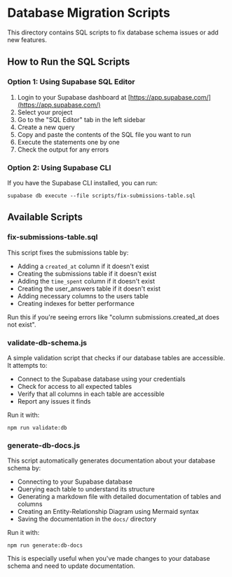 # Database Migration Scripts

This directory contains SQL scripts to fix database schema issues or add new features.

## How to Run the SQL Scripts

### Option 1: Using Supabase SQL Editor

1. Login to your Supabase dashboard at [https://app.supabase.com/](https://app.supabase.com/)
2. Select your project
3. Go to the "SQL Editor" tab in the left sidebar
4. Create a new query
5. Copy and paste the contents of the SQL file you want to run
6. Execute the statements one by one
7. Check the output for any errors

### Option 2: Using Supabase CLI

If you have the Supabase CLI installed, you can run:

```
supabase db execute --file scripts/fix-submissions-table.sql
```

## Available Scripts

### fix-submissions-table.sql

This script fixes the submissions table by:
- Adding a `created_at` column if it doesn't exist
- Creating the submissions table if it doesn't exist
- Adding the `time_spent` column if it doesn't exist
- Creating the user_answers table if it doesn't exist
- Adding necessary columns to the users table
- Creating indexes for better performance

Run this if you're seeing errors like "column submissions.created_at does not exist". 

### validate-db-schema.js

A simple validation script that checks if our database tables are accessible. It attempts to:
- Connect to the Supabase database using your credentials
- Check for access to all expected tables
- Verify that all columns in each table are accessible
- Report any issues it finds

Run it with:
```
npm run validate:db
```

### generate-db-docs.js

This script automatically generates documentation about your database schema by:
- Connecting to your Supabase database
- Querying each table to understand its structure
- Generating a markdown file with detailed documentation of tables and columns
- Creating an Entity-Relationship Diagram using Mermaid syntax
- Saving the documentation in the `docs/` directory

Run it with:
```
npm run generate:db-docs
```

This is especially useful when you've made changes to your database schema and need to update documentation. 